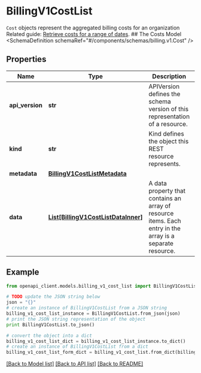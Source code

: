 # BillingV1CostList

`Cost` objects represent the aggregated billing costs for an organization   Related guide: [Retrieve costs for a range of dates](https://docs.confluent.io/cloud/current/billing/overview.html#retrieve-costs-for-a-range-of-dates).  ## The Costs Model <SchemaDefinition schemaRef=\"#/components/schemas/billing.v1.Cost\" />

## Properties
Name | Type | Description | Notes
------------ | ------------- | ------------- | -------------
**api_version** | **str** | APIVersion defines the schema version of this representation of a resource. | [readonly] 
**kind** | **str** | Kind defines the object this REST resource represents. | [readonly] 
**metadata** | [**BillingV1CostListMetadata**](BillingV1CostListMetadata.md) |  | 
**data** | [**List[BillingV1CostListDataInner]**](BillingV1CostListDataInner.md) | A data property that contains an array of resource items. Each entry in the array is a separate resource. | 

## Example

```python
from openapi_client.models.billing_v1_cost_list import BillingV1CostList

# TODO update the JSON string below
json = "{}"
# create an instance of BillingV1CostList from a JSON string
billing_v1_cost_list_instance = BillingV1CostList.from_json(json)
# print the JSON string representation of the object
print BillingV1CostList.to_json()

# convert the object into a dict
billing_v1_cost_list_dict = billing_v1_cost_list_instance.to_dict()
# create an instance of BillingV1CostList from a dict
billing_v1_cost_list_form_dict = billing_v1_cost_list.from_dict(billing_v1_cost_list_dict)
```
[[Back to Model list]](../ccloud/README.md#documentation-for-models) [[Back to API list]](../ccloud/README.md#documentation-for-api-endpoints) [[Back to README]](../ccloud/README.md)


